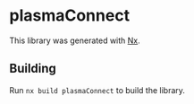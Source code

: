 # plasmaConnect

This library was generated with [Nx](https://nx.dev).

## Building

Run `nx build plasmaConnect` to build the library.
